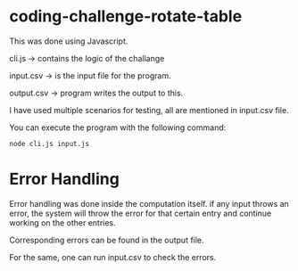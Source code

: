 # coding-challenge-rotate-table

This was done using Javascript.

cli.js -> contains the logic of the challange

input.csv -> is the input file for the program.

output.csv -> program writes the output to this.


I have used multiple scenarios for testing, all are mentioned in input.csv file.

You can execute the program with the following command:

`node cli.js input.js`

# Error Handling
Error handling was done inside the computation itself. if any input throws an error, the system will throw the error for that certain entry and continue working on the other entries.

Corresponding errors can be found in the output file.

For the same, one can run input.csv to check the errors.
